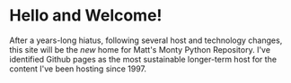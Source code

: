 # Hello and Welcome!
After a years-long hiatus, following several host and technology changes, this site will be the _new_ home for Matt's Monty Python Repository. I've identified Github pages as the most sustainable longer-term host for the content I've been hosting since 1997.